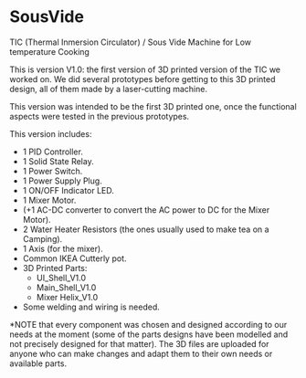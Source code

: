 # SousVide
TIC (Thermal Inmersion Circulator) / Sous Vide Machine for Low temperature Cooking

This is version V1.0: the first version of 3D printed version of the TIC we worked on.
We did several prototypes before getting to this 3D printed design, all of them made by a laser-cutting machine. 

This version was intended to be the first 3D printed one, once the functional aspects were tested in the previous prototypes. 

This version includes:

- 1 PID Controller.
- 1 Solid State Relay.
- 1 Power Switch.
- 1 Power Supply Plug. 
- 1 ON/OFF Indicator LED.
- 1 Mixer Motor.
- (+1 AC-DC converter to convert the AC power to DC for the Mixer Motor).
- 2 Water Heater Resistors (the ones usually used to make tea on a Camping). 
- 1 Axis (for the mixer).
- Common IKEA Cutterly pot. 
- 3D Printed Parts:
  - UI_Shell_V1.0
  - Main_Shell_V1.0
  - Mixer Helix_V1.0
- Some welding and wiring is needed.
  
*NOTE that every component was chosen and designed according to our needs at the moment (some of the parts designs have been modelled and not precisely designed for that matter). The 3D files are uploaded for anyone who can make changes and adapt them to their own needs or available parts. 
